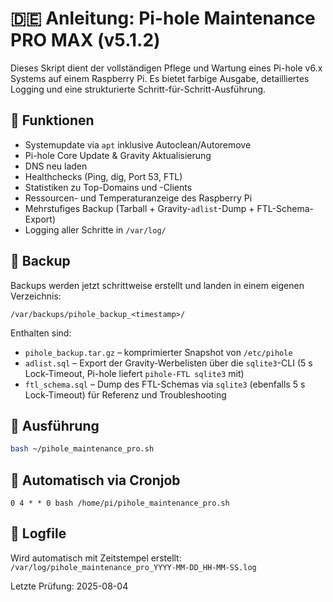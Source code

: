 # 🇩🇪 Anleitung: Pi-hole Maintenance PRO MAX (v5.1.2)

Dieses Skript dient der vollständigen Pflege und Wartung eines Pi-hole v6.x Systems auf einem Raspberry Pi. Es bietet farbige Ausgabe, detailliertes Logging und eine strukturierte Schritt-für-Schritt-Ausführung.

## 🧰 Funktionen

- Systemupdate via `apt` inklusive Autoclean/Autoremove
- Pi-hole Core Update & Gravity Aktualisierung
- DNS neu laden
- Healthchecks (Ping, dig, Port 53, FTL)
- Statistiken zu Top-Domains und -Clients
- Ressourcen- und Temperaturanzeige des Raspberry Pi
- Mehrstufiges Backup (Tarball + Gravity-`adlist`-Dump + FTL-Schema-Export)
- Logging aller Schritte in `/var/log/`

## 📁 Backup

Backups werden jetzt schrittweise erstellt und landen in einem eigenen Verzeichnis:

`/var/backups/pihole_backup_<timestamp>/`

Enthalten sind:

- `pihole_backup.tar.gz` – komprimierter Snapshot von `/etc/pihole`
- `adlist.sql` – Export der Gravity-Werbelisten über die `sqlite3`-CLI (5 s Lock-Timeout, Pi-hole liefert `pihole-FTL sqlite3` mit)
- `ftl_schema.sql` – Dump des FTL-Schemas via `sqlite3` (ebenfalls 5 s Lock-Timeout) für Referenz und Troubleshooting

## 🔧 Ausführung

```bash
bash ~/pihole_maintenance_pro.sh
```

## 🔁 Automatisch via Cronjob

```cron
0 4 * * 0 bash /home/pi/pihole_maintenance_pro.sh
```

## 📝 Logfile

Wird automatisch mit Zeitstempel erstellt:
`/var/log/pihole_maintenance_pro_YYYY-MM-DD_HH-MM-SS.log`

Letzte Prüfung: 2025-08-04
